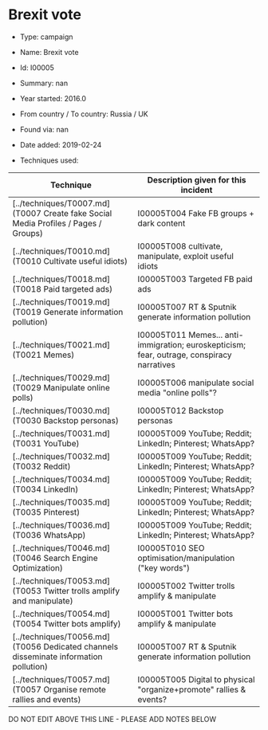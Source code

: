 # Brexit vote

* Type: campaign

* Name: Brexit vote

* Id: I00005

* Summary: nan

* Year started: 2016.0

* From country / To country: Russia / UK

* Found via: nan

* Date added: 2019-02-24

* Techniques used: 

| Technique | Description given for this incident |
| --------- | ------------------------- |
| [../techniques/T0007.md](T0007 Create fake Social Media Profiles / Pages / Groups) | I00005T004 Fake FB groups + dark content |
| [../techniques/T0010.md](T0010 Cultivate useful idiots) | I00005T008 cultivate, manipulate, exploit useful idiots |
| [../techniques/T0018.md](T0018 Paid targeted ads) | I00005T003 Targeted FB paid ads |
| [../techniques/T0019.md](T0019 Generate information pollution) | I00005T007 RT & Sputnik generate information pollution |
| [../techniques/T0021.md](T0021 Memes) | I00005T011 Memes... anti-immigration; euroskepticism; fear, outrage, conspiracy narratives |
| [../techniques/T0029.md](T0029 Manipulate online polls) | I00005T006 manipulate social media "online polls"?  |
| [../techniques/T0030.md](T0030 Backstop personas) | I00005T012 Backstop personas |
| [../techniques/T0031.md](T0031 YouTube) | I00005T009 YouTube; Reddit; LinkedIn; Pinterest; WhatsApp? |
| [../techniques/T0032.md](T0032 Reddit) | I00005T009 YouTube; Reddit; LinkedIn; Pinterest; WhatsApp? |
| [../techniques/T0034.md](T0034 LinkedIn) | I00005T009 YouTube; Reddit; LinkedIn; Pinterest; WhatsApp? |
| [../techniques/T0035.md](T0035 Pinterest) | I00005T009 YouTube; Reddit; LinkedIn; Pinterest; WhatsApp? |
| [../techniques/T0036.md](T0036 WhatsApp) | I00005T009 YouTube; Reddit; LinkedIn; Pinterest; WhatsApp? |
| [../techniques/T0046.md](T0046 Search Engine Optimization) | I00005T010 SEO optimisation/manipulation ("key words") |
| [../techniques/T0053.md](T0053 Twitter trolls amplify and manipulate) | I00005T002 Twitter trolls amplify & manipulate |
| [../techniques/T0054.md](T0054 Twitter bots amplify) | I00005T001 Twitter bots amplify & manipulate |
| [../techniques/T0056.md](T0056 Dedicated channels disseminate information pollution) | I00005T007 RT & Sputnik generate information pollution |
| [../techniques/T0057.md](T0057 Organise remote rallies and events) | I00005T005 Digital to physical "organize+promote" rallies & events? |

DO NOT EDIT ABOVE THIS LINE - PLEASE ADD NOTES BELOW